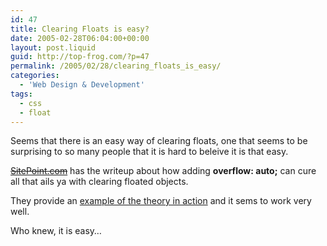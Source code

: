 ```yaml
---
id: 47
title: Clearing Floats is easy?
date: 2005-02-28T06:04:00+00:00
layout: post.liquid
guid: http://top-frog.com/?p=47
permalink: /2005/02/28/clearing_floats_is_easy/
categories:
  - 'Web Design & Development'
tags:
  - css
  - float
---
```

Seems that there is an easy way of clearing floats, one that seems to be surprising to so many people that it is hard to beleive it is that easy.

~~[SitePoint.com](http://www.sitepoint.com/blog-post-view?id=238086)~~ has the writeup about how adding **overflow: auto;** can cure all that ails ya with clearing floated objects.

They provide an [example of the theory in action](http://www.sitepoint.com/examples/clearing_floats/example2.php) and it sems to work very well.

Who knew, it is easy…

